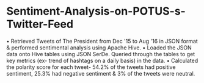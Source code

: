 # Sentiment-Analysis-on-POTUS-s-Twitter-Feed

• Retrieved Tweets of The President from Dec '15 to Aug '16 in JSON format & performed sentimental analysis using Apache Hive. 
• Loaded the JSON data onto Hive tables using JSON SerDe. Queried through the tables to get key metrics (ex- trend of hashtags on a daily basis) in the data.
• Calculated the polarity score for each tweet- 54.2% of the tweets had positive sentiment, 25.3% had negative sentiment & 3% of the tweets were neutral.
